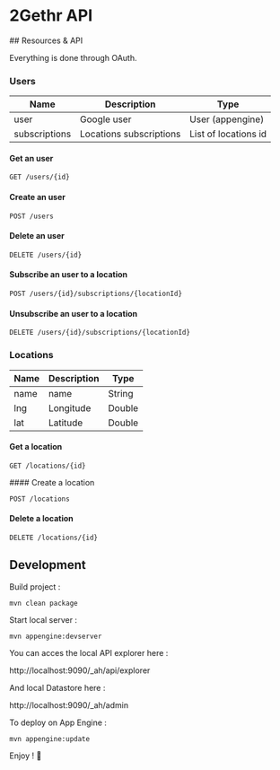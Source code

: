 # 2Gethr API

## Resources & API

Everything is done through OAuth.

### Users

| Name          | Description              | Type                 |
|---------------|--------------------------|----------------------|
| user          | Google user              | User (appengine)     |
| subscriptions | Locations subscriptions  | List of locations id |

#### Get an user

`GET /users/{id}`

#### Create an user

`POST /users`

#### Delete an user

`DELETE /users/{id}`

#### Subscribe an user to a location

`POST /users/{id}/subscriptions/{locationId}`

#### Unsubscribe an user to a location

`DELETE /users/{id}/subscriptions/{locationId}`

### Locations

| Name          | Description   | Type   |
|---------------|---------------|--------|
| name          | name          | String |
| lng           | Longitude     | Double |
| lat           | Latitude      | Double |

#### Get a location

`GET /locations/{id}`

#### Create a location

`POST /locations`

#### Delete a location

`DELETE /locations/{id}`

## Development

Build project :

`mvn clean package`

Start local server :

`mvn appengine:devserver`

You can acces the local API explorer here :

http://localhost:9090/_ah/api/explorer

And local Datastore here :

http://localhost:9090/_ah/admin

To deploy on App Engine :

`mvn appengine:update`

Enjoy ! :dancers:
